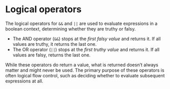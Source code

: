 # Logical operators

The logical operators for <code>&&</code> and <code>||</code> are used to evaluate expressions in a <emphasis>boolean context</emphasis>, determining whether they are truthy or falsy.

- The AND operator (<code>&&</code>) stops at the <i>first falsy value</i> and returns it. If <emphasis>all values are truthy</emphasis>, it returns the last one.
- The OR operator (<code>||</code>) stops at the <i>first truthy value</i> and returns it. If <emphasis>all values are falsy</emphasis>, returns the last one.

While these operators do return a value, what is returned doesn’t always matter and might never be used. The primary purpose of these operators is often <emphasis>logical flow control</emphasis>, such as deciding whether to evaluate subsequent expressions at all.

